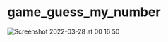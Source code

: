# game_guess_my_number
![Screenshot 2022-03-28 at 00 16 50](https://user-images.githubusercontent.com/62755319/160301439-fccb57dc-9f76-44ef-a206-e32840f97694.png)
